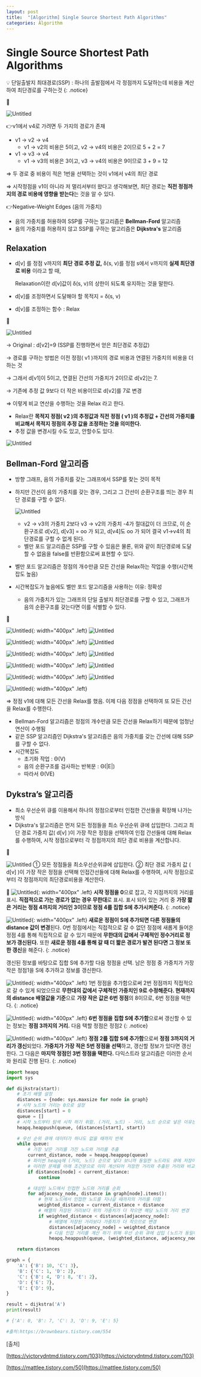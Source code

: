 ```yaml
---
layout: post
title:  "[Algorithm] Single Source Shortest Path Algorithms"
categories: Algorithm
---
```


# Single Source Shortest Path Algorithms


💡 단일출발지 최대경로(SSP) : 하나의 출발점에서 각 정점까지 도달하는데 비용을 계산하여 최단경로를 구하는것
{: .notice}

🔻

![Untitled](/public/img/Algorithm/Single/Untitled.png)

👉v1에서 v4로 가려면 두 가지의 경로가 존재

- v1 -> v2 -> v4
    - v1 -> v2의 비용은 5이고, v2 -> v4의 비용은 2이므로 5 + 2 = 7
- v1 -> v3 -> v4
    - v1 -> v3의 비용은 3이고, v3 -> v4의 비용은 9이므로 3 + 9 = 12

⇒ 두 경로 중 비용이 적은 1번을 선택하는 것이 v1에서 v4의 최단 경로

⇒ 시작정점을 v1이 아니라 저 멀리서부터 왔다고 생각해보면, 최단 경로는 **직전 정점까지의 경로 비용에 영향을 받는다**는 것을 알 수 있다.

👉Negative-Weight Edges (음의 가중치)

- 음의 가중치를 허용하여 SSP를 구하는 알고리즘은 **Bellman-Ford** 알고리즘
- 음의 가중치를 허용하지 않고 SSP를 구하는 알고리즘은 **Dijkstra's** 알고리즘

## Relaxation

- d[v] 를 정점 v까지의 **최단 경로 추정 값,** δ(s, v)를 정점 s에서 v까지의 **실제 최단경로 비용**
이라고 할 때,
    
    Relaxation이란 d[v]값이 δ(s, v)의 상한이 되도록 유지하는 것을 말한다. 
    
- d[v]를 조정하면서 도달해야 할 목적지 = δ(s, v)
- d[v]를 조정하는 함수 : Relax

🔻

![Untitled](/public/img/Algorithm/Single/1.png)

→ Original : d[v2]=9 (SSP를 진행하면서 얻은 최단경로 추정값)

→ 경로를 구하는 방법은 이전 정점( v1 )까지의 경로 비용과 연결된 가중치의 비용을 더하는 것

→ 그래서 d[v1]이 5이고, 연결된 간선의 가중치가 2이므로 d[v2]는 7.

→ 기존에 추정 값 9보다 더 작은 비용이므로 d[v2]를 7로 변경

⇒ 이렇게 비교 연산을 수행하는 것을 Relax 라고 한다.

- Relax란 **목적지 정점( v2 )의 추정값과 직전 정점 ( v1 )의 추정값 + 간선의 가중치를 비교해서 목적지 정점의 추정 값을 조정하는 것을 의미한다.**
- 추정 값을 변경시킬 수도 있고, 안할수도 있다.

![Untitled](/public/img/Algorithm/Single/2.png)

## **Bellman-Ford 알고리즘**

- 방향 그래프, 음의 가중치를 갖는 그래프에서 SSP를 찾는 것이 목적
- 하지만 간선이 음의 가중치를 갖는 경우, 그리고 그 간선이 순환구조를 띄는 경우 최단 경로를 구할 수 없다.
    
    ![Untitled](/public/img/Algorithm/Single/3.png)
    
    - v2 → v3의 가중치 2보다 v3 -> v2의 가중치 -4가 절대값이 더 크므로, 이 순환구조로 d[v2], d[v3] = oo 가 되고, d[v4]도  oo 가 되어 결국 v1→v4의 최단경로를 구할 수 없게 된다.
    - 벨만 포드 알고리즘은 SSP를 구할 수 있음은 물론, 위와 같이 최단경로에 도달할 수 없음을 false를 반환함으로써 표현할 수 있다.
    
- 벨만 포드 알고리즘은 정점의 개수만큼 모든 간선을 Relax하는 작업을 수행(시간복잡도 높음)
- 시간복잡도가 높음에도 벨만 포드 알고리즘을 사용하는 이유: 정확성
    - 음의 가중치가 있는 그래프의 단일 출발지 최단경로를 구할 수 있고, 그래프가 음의 순환구조를 갖는다면 이를 식별할 수 있다.

🔻

![Untitled](/public/img/Algorithm/Single/4.png){: width="400px" .left}
![Untitled](/public/img/Algorithm/Single/5.png)

![Untitled](/public/img/Algorithm/Single/6.png){: width="400px" .left}
![Untitled](/public/img/Algorithm/Single/7.png)

![Untitled](/public/img/Algorithm/Single/8.png){: width="400px" .left}
![Untitled](/public/img/Algorithm/Single/9.png)

![Untitled](/public/img/Algorithm/Single/10.png){: width="400px" .left}
![Untitled](/public/img/Algorithm/Single/11.png)

![Untitled](/public/img/Algorithm/Single/12.png){: width="400px" .left}
![Untitled](/public/img/Algorithm/Single/13.png)

![Untitled](/public/img/Algorithm/Single/14.png){: width="400px" .left}


⇒ 정점 v1에 대해 모든 간선을 Relax를 했음. 이제 다음 정점을 선택하여 또 모든 간선을 Relax를 수행한다.

- Bellman-Ford 알고리즘은 정점의 개수만큼 모든 간선을 Relax하기 때문에 엄청난 연산이 수행됨
- 같은 SSP 알고리즘인 Dijkstra's 알고리즘은 음의 가중치를 갖는 간선에 대해 SSP를 구할 수 없다.
- 시간복잡도
    - 초기화 작업 : Θ(V)
    - 음의 순환구조를 검사하는 반복문 : Θ(|E|)
    - 따라서 Θ(VE)

## Dykstra’s 알고리즘

- 최소 우선순위 큐를 이용해서 하나의 정점으로부터 인접한 간선들을 확장해 나가는 방식
- Dijkstra's 알고리즘은 먼저 모든 정점들을 최소 우선순위 큐에 삽입한다. 그리고 최단 경로 가중치 값( d[v] )이 가장 작은 정점을 선택하여 인접 간선들에 대해 Relax를 수행하여, 시작 정점으로부터 각 정점까지의 최단 경로 비용을 계산합니다.

🔻

![Untitled](/public/img/Algorithm/Single/15.png)
① 모든 정점들을 최소우선순위큐에 삽입한다.
② 최단 경로 가중치 값 ( d[v] )이 가장 작은 정점을 선택해 인접간선들에 대해 Relax를 수행하여, 시작 정점으로부터 각 정점까지의 최단경로비용을 계산한다.

🔻
![Untitled](/public/img/Algorithm/Single/16.png){: width="400px" .left}
**시작 정점을 0**으로 잡고, 각 지점까지의 거리를 표시. **직접적으로 가는 경로가 없는 경우 무한대**로 표시. 표시 되어 있는 거리 중 **가장 짧은 거리는 정점 4까지의 거리인 3이므로 정점 4를 집합 S에 추가시켜준다.** 
{: .notice}

![Untitled](/public/img/Algorithm/Single/17.png){: width="400px" .left}
**새로운 정점이 S에 추가되면 다른 정점들의 distance 값이 변경**된다. 0번 정점에서는 직접적으로 갈 수 없던 정점에 새롭게 들어온 정점 4를 통해 직접적으로 갈 수 있기 때문에 **무한대의 값에서 구체적인 정수거리로 정보가 갱신된다.** 또한 **새로운 정점 4를 통해 갈 때 더 짧은 경로가 발견 된다면 그 정보 또한 갱신**을 해준다.
{: .notice}


갱신된 정보를 바탕으로 집합 S에 추가할 다음 정점을 선택. 남은 정점 중 가중치가 가장 작은 정점1을 S에 추가하고 정보를 갱신한다.

![Untitled](/public/img/Algorithm/Single/18.png){: width="400px" .left}
1번 정점을 추가함으로써 2번 정점까지 직접적으로 갈 수 있게 되었으므로 **무한대의 값에서 구체적인 가중치인 9로 수정해준다. 현재까지의 distance 배열값을 기준**으로 **가장 작은 값은 6번 정점**의 8이므로, 6번 정점을 택한다.
{: .notice}

![Untitled](/public/img/Algorithm/Single/19.png){: width="400px" .left}
**6번 정점을 집합 S에 추가함**으로써 갱신할 수 있는 정보는 **정점 3까지의 거리.** 다음 택할 정점은 정점2
{: .notice}

![Untitled](/public/img/Algorithm/Single/20.png){: width="400px" .left}
**정점 2를 집합 S에 추가함**으로써 **정점 3까지의 거리가 갱신**되었다. **가중치가 가장 적은 5번 정점을 선택**하고, 갱신할 정보가 있다면 갱신한다. 그 다음은 **마지막 정점인 3번 정점을 택한다.** 다익스트라 알고리즘은 이러한 순서와 원리로 진행 된다.
{: .notice}



```python
import heapq
import sys

def dijkstra(start):
    # 초기 배열 설정
    distances = {node: sys.maxsize for node in graph}
    # 시작 노드의 거리는 0으로 설정
    distances[start] = 0
    queue = []
    # 시작 노드부터 탐색 시작 하기 위함. (거리, 노드) - 거리, 노드 순으로 넣은 이유는 heapq 모듈에 첫 번째 데이터를 기준으로 정렬을 진행하기 때문 (노드, 거리) 순으로 넣으면 최소 힙이 예상한대로 정렬되지 않음
    heapq.heappush(queue, (distances[start], start))

    # 우선 순위 큐에 데이터가 하나도 없을 때까지 반복
    while queue:
        # 가장 낮은 거리를 가진 노드와 거리를 추출
        current_distance, node = heapq.heappop(queue)
        # 파이썬 heapq에 (거리, 노드) 순으로 넣다 보니까 동일한 노드라도 큐에 저장이 된다 예시: queue[(7, 'B'), (10, 'B')]
        # 이러한 문제를 아래 조건문으로 이미 계산되어 저장한 거리와 추출된 거리와 비교하여 저장된 거리가 더 작다면 비교하지 않고 큐의 다음 데이터로 넘어간다.
        if distances[node] < current_distance:
            continue

        # 대상인 노드에서 인접한 노드와 거리를 순회
        for adjacency_node, distance in graph[node].items():
            # 현재 노드에서 인접한 노드를 지나갈 때까지의 거리를 더함
            weighted_distance = current_distance + distance
            # 배열의 저장된 거리보다 위의 가중치가 더 작으면 해당 노드의 거리 변경
            if weighted_distance < distances[adjacency_node]:
                # 배열에 저장된 거리보다 가중치가 더 작으므로 변경
                distances[adjacency_node] = weighted_distance
                # 다음 인접 거리를 계산 하기 위해 우선 순위 큐에 삽입 (노드가 동일해도 일단 다 저장함)
                heapq.heappush(queue, (weighted_distance, adjacency_node))

    return distances

graph = {
    'A': {'B': 10, 'C': 3},
    'B': {'C': 1, 'D': 2},
    'C': {'B': 4, 'D': 8, 'E': 2},
    'D': {'E': 7},
    'E': {'D': 9},
}

result = dijkstra('A')
print(result)

# {'A': 0, 'B': 7, 'C': 3, 'D': 9, 'E': 5}

#출처:https://brownbears.tistory.com/554
```

[출처] 

[https://victorydntmd.tistory.com/103](https://victorydntmd.tistory.com/103)

[https://mattlee.tistory.com/50](https://mattlee.tistory.com/50)